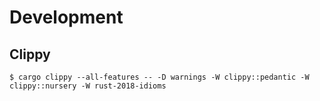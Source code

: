# Development

## Clippy

```console
$ cargo clippy --all-features -- -D warnings -W clippy::pedantic -W clippy::nursery -W rust-2018-idioms
```
